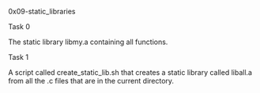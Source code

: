 0x09-static_libraries

Task 0

The static library libmy.a containing all functions.

Task 1

A script called create_static_lib.sh that creates a static library called liball.a from all the .c files that are in the current 
directory.

